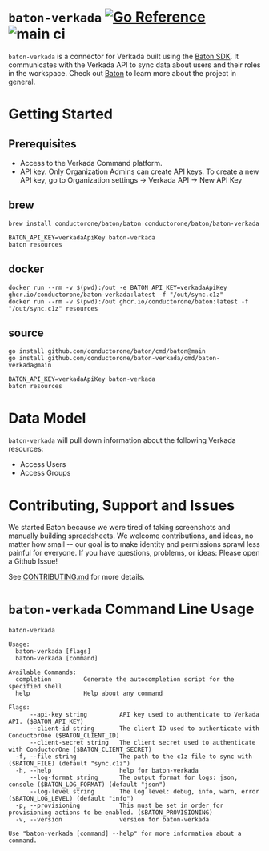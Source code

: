 # `baton-verkada` [![Go Reference](https://pkg.go.dev/badge/github.com/conductorone/baton-verkada.svg)](https://pkg.go.dev/github.com/conductorone/baton-verkada) ![main ci](https://github.com/conductorone/baton-verkada/actions/workflows/main.yaml/badge.svg)

`baton-verkada` is a connector for Verkada built using the [Baton SDK](https://github.com/conductorone/baton-sdk). It communicates with the Verkada API to sync data about users and their roles in the workspace.
Check out [Baton](https://github.com/conductorone/baton) to learn more about the project in general.

# Getting Started

## Prerequisites

- Access to the Verkada Command platform.
- API key. Only Organization Admins can create API keys. To create a new API key, go to Organization settings -> Verkada API -> New API Key

## brew

```
brew install conductorone/baton/baton conductorone/baton/baton-verkada

BATON_API_KEY=verkadaApiKey baton-verkada
baton resources
```

## docker

```
docker run --rm -v $(pwd):/out -e BATON_API_KEY=verkadaApiKey ghcr.io/conductorone/baton-verkada:latest -f "/out/sync.c1z"
docker run --rm -v $(pwd):/out ghcr.io/conductorone/baton:latest -f "/out/sync.c1z" resources
```

## source

```
go install github.com/conductorone/baton/cmd/baton@main
go install github.com/conductorone/baton-verkada/cmd/baton-verkada@main

BATON_API_KEY=verkadaApiKey baton-verkada
baton resources
```

# Data Model

`baton-verkada` will pull down information about the following Verkada resources:

- Access Users
- Access Groups

# Contributing, Support and Issues

We started Baton because we were tired of taking screenshots and manually building spreadsheets. We welcome contributions, and ideas, no matter how small -- our goal is to make identity and permissions sprawl less painful for everyone. If you have questions, problems, or ideas: Please open a Github Issue!

See [CONTRIBUTING.md](https://github.com/ConductorOne/baton/blob/main/CONTRIBUTING.md) for more details.

# `baton-verkada` Command Line Usage

```
baton-verkada

Usage:
  baton-verkada [flags]
  baton-verkada [command]

Available Commands:
  completion         Generate the autocompletion script for the specified shell
  help               Help about any command

Flags:
      --api-key string         API key used to authenticate to Verkada API. ($BATON_API_KEY)
      --client-id string       The client ID used to authenticate with ConductorOne ($BATON_CLIENT_ID)
      --client-secret string   The client secret used to authenticate with ConductorOne ($BATON_CLIENT_SECRET)
  -f, --file string            The path to the c1z file to sync with ($BATON_FILE) (default "sync.c1z")
  -h, --help                   help for baton-verkada
      --log-format string      The output format for logs: json, console ($BATON_LOG_FORMAT) (default "json")
      --log-level string       The log level: debug, info, warn, error ($BATON_LOG_LEVEL) (default "info")
  -p, --provisioning           This must be set in order for provisioning actions to be enabled. ($BATON_PROVISIONING)
  -v, --version                version for baton-verkada

Use "baton-verkada [command] --help" for more information about a command.
```
